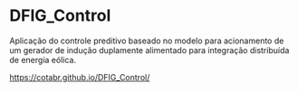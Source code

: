 # DFIG_Control
Aplicação do controle preditivo baseado no modelo para acionamento de um gerador de indução duplamente alimentado para integração distribuída de energia eólica.

<https://cotabr.github.io/DFIG_Control/>
